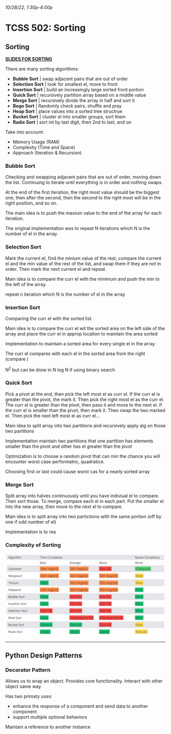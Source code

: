 _10/28/22, 1:30p-4:00p_

# TCSS 502: Sorting


## Sorting

**[SLIDES FOR SORTING](https://drive.google.com/drive/u/0/folders/1aHhezqxhXRikw26cKDxI3NxQ_Mnp-x3h)**

There are many sorting algorithms:

- **Bubble Sort** | swap adjacent pairs that are out of order
- **Selection Sort** | look for smallest el, move to front
- **Insertion Sort** | build an increasingly large sorted front portion
- **Quick Sort** | recursively partition array based on a middle value
- **Merge Sort** | recursively divide the array in half and sort it
- **Bogo Sort** | Randomly check pairs, shuffle and pray
- **Heap Sort** | place values into a sorted tree structrue
- **Bucket Sort** | cluster el into smaller groups, sort them
- **Radix Sort** | sort int by last digit, then 2nd to last, and on

Take into account:

- Memory Usage (RAM)
- Complexity (Time and Space)
- Approach (Iteration & Recursion)


### Bubble Sort

Checking and swapping adjacent pairs that are out of order, moving down the list. Continuing to iterate until everything is in order and nothing swaps.

At the end of the first iteration, the right most value should be the biggest one, then after the second, then the second to the right most will be in the right position, and so on.

The main idea is to push the maxium value to the end of the array for each iteration.

The original implementation was to repeat N iterations which N is the number of el in the array.


### Selection Sort

Mark the current el, find the minium value of the rest, compare the current el and the min value of the rest of the list, and swap them if they are not in order. Then mark the next current el and repeat.

Main idea is to compare the curr el with the minimum and push the min to the left of the array.

repeat n iteration which N is the number of el in the array


### Insertion Sort

Comparing the curr el with the sorted list.

Main idea is to compare the curr el wit the sorted area on the left side of the array and place the curr el in approp location to maintain the area sorted

Implementation to maintain a sorted area for every single el in the array

The curr el compares with each el in the sorted area from the right (compare )

N<sup>2</sup> but can be done in N log N if using binary search

### Quick Sort

Pick a pivot at the end, then pick the left most el as curr el. If the curr el is greater than the pivot, the mark it. Then pick the right most el as the curr el. The curr el is greater than the pivot, then pass it and move to the next el. If the curr el is smaller than the pivot, then mark it. Then swap the two marked el. Then pick the next left most el as curr el...

Main idea to split array into two partitions and recursively apply alg on those two partitions

Implementation maintain two partitions that one partition has elements smaller than the pivot and other has el greater than the pivot

Optimization is to choose a random pivot that can min the chance you will encounter worst case performatnc, quadratice.

Choosing first or last could cause worst cas for a nearly sorted array


### Merge Sort

Split array into halves continuously until you have indiviual el to compare. Then sort those. To merge, compare each el in each part. Put the smaller el into the new array, then move to the next el to compare.

Main idea is to split array into two partictions with the same portion (off by one if odd number of el)

Implementation is to rea


### Complexity of Sorting

![Sorting Algorithm Complexity](../../img/SortingComplex.png)

_____
## Python Design Patterns

### Decorator Pattern
Allows us to wrap an object. Provides core functionality. Interact with other object same way.

Has two primaty uses:
- enhance the response of a component and send data to another component
- support multiple optional behaviors

Maintain a reference to another instance
